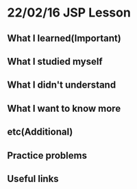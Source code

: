 # 22/02/16 JSP Lesson

## What I learned(Important)

## What I studied myself

## What I didn't understand

## What I want to know more

## etc(Additional)

## Practice problems

## Useful links
